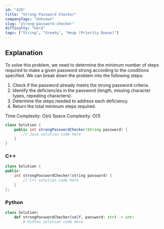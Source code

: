 ```yaml
---
id: "420"
title: "Strong Password Checker"
companyTags: "Unknown"
slug: "strong-password-checker"
difficulty: "Hard"
tags: ["String", "Greedy", "Heap (Priority Queue)"]
---
```


## Explanation
To solve this problem, we need to determine the minimum number of steps required to make a given password strong according to the conditions specified. We can break down the problem into the following steps:
1. Check if the password already meets the strong password criteria.
2. Identify the deficiencies in the password (length, missing character types, repeating characters).
3. Determine the steps needed to address each deficiency.
4. Return the total minimum steps required.

Time Complexity: O(n)
Space Complexity: O(1)
```java
class Solution {
    public int strongPasswordChecker(String password) {
        // Java solution code here
    }
}
```

### C++
```cpp
class Solution {
public:
    int strongPasswordChecker(string password) {
        // C++ solution code here
    }
};
```

### Python
```python
class Solution:
    def strongPasswordChecker(self, password: str) -> int:
        # Python solution code here
```